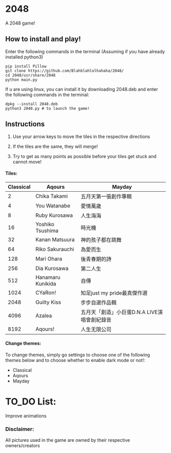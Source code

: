 # 2048
A 2048 game!

## How to install and play!

Enter the following commands in the terminal (Assuming if you have already installed python3)

    pip install Pillow
    git clone https://github.com/Blahblahlolhahaha/2048/
    cd 2048/usr/share/2048
    python main.py

If u are using linux, you can install it by downloading 2048.deb and enter the following commands in the terminal:
    
    dpkg --install 2048.deb
    python3 2048.py # to launch the game!
    

## Instructions

1. Use your arrow keys to move the tiles in the respective directions

2. If the tiles are the same, they will merge!

3. Try to get as many points as possible before your tiles get stuck and cannot move!

#### Tiles:  
| Classical| Aqours             | Mayday           |
|----------|--------------------|------------------|
| 2       |  Chika Takami       | 五月天第一張創作專輯
| 4       |  You Watanabe       | 愛情萬歲
| 8       |  Ruby Kurosawa      | 人生海海
| 16      |  Yoshiko Tsushima   | 時光機
| 32      |  Kanan Matsuura     | 神的孩子都在跳舞
| 64      |  Riko Sakurauchi    | 為愛而生
| 128     |  Mari Ohara         | 後青春期的詩
| 256     |  Dia Kurosawa       | 第二人生
| 512     |  Hanamaru Kunikida  | 自傳
| 1024    |  CYaRon!            | 知足just my pride最真傑作選
| 2048    |  Guilty Kiss        | 步步自選作品輯
| 4096    |  Azalea             | 五月天「創造」小巨蛋D.N.A LIVE演唱會創紀錄音
| 8192    |  Aqours!            | 人生无限公司


#### Change themes:
To change themes, simply go settings to choose one of the following themes below and to choose whether to enable dark mode or not!:

* Classical
* Aqours
* Mayday

# TO_DO List:
Improve animations
    

### Disclaimer:
All pictures used in the game are owned by their respective owners/creators


